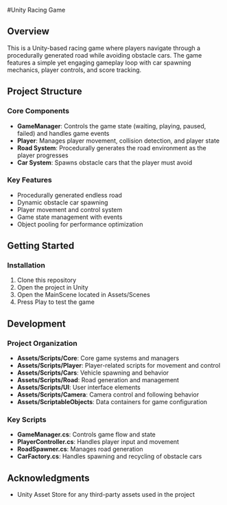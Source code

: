 #Unity Racing Game

## Overview
This is a Unity-based racing game where players navigate through a procedurally generated road while avoiding obstacle cars. The game features a simple yet engaging gameplay loop with car spawning mechanics, player controls, and score tracking.

## Project Structure

### Core Components
- **GameManager**: Controls the game state (waiting, playing, paused, failed) and handles game events
- **Player**: Manages player movement, collision detection, and player state
- **Road System**: Procedurally generates the road environment as the player progresses
- **Car System**: Spawns obstacle cars that the player must avoid

### Key Features
- Procedurally generated endless road
- Dynamic obstacle car spawning
- Player movement and control system
- Game state management with events
- Object pooling for performance optimization

## Getting Started


### Installation
1. Clone this repository
2. Open the project in Unity
3. Open the MainScene located in Assets/Scenes
4. Press Play to test the game

## Development

### Project Organization
- **Assets/Scripts/Core**: Core game systems and managers
- **Assets/Scripts/Player**: Player-related scripts for movement and control
- **Assets/Scripts/Cars**: Vehicle spawning and behavior
- **Assets/Scripts/Road**: Road generation and management
- **Assets/Scripts/UI**: User interface elements
- **Assets/Scripts/Camera**: Camera control and following behavior
- **Assets/ScriptableObjects**: Data containers for game configuration

### Key Scripts
- **GameManager.cs**: Controls game flow and state
- **PlayerController.cs**: Handles player input and movement
- **RoadSpawner.cs**: Manages road generation
- **CarFactory.cs**: Handles spawning and recycling of obstacle cars


## Acknowledgments
- Unity Asset Store for any third-party assets used in the project 